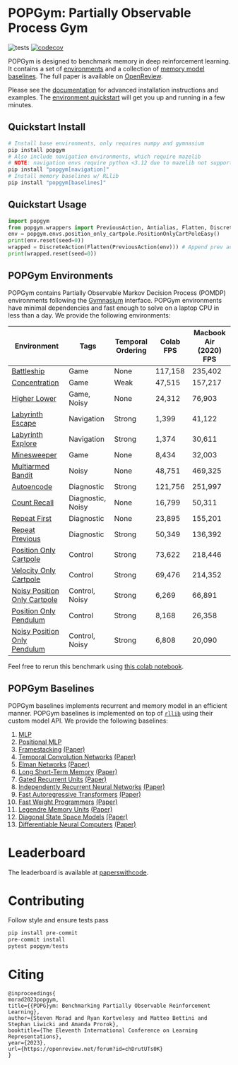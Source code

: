 # POPGym: Partially Observable Process Gym
![tests](https://github.com/smorad/popgym/actions/workflows/python-app.yml/badge.svg)
[![codecov](https://codecov.io/gh/smorad/popgym/branch/master/graph/badge.svg?token=I47IDFZXSV)](https://codecov.io/gh/smorad/popgym)

POPGym is designed to benchmark memory in deep reinforcement learning. It contains a set of [environments](#popgym-environments) and a collection of [memory model baselines](#popgym-baselines). The full paper is available on [OpenReview](https://openreview.net/forum?id=chDrutUTs0K). 

Please see the [documentation](https://popgym.readthedocs.io/en/latest/) for advanced installation instructions and examples. The [environment quickstart](https://popgym.readthedocs.io/en/latest/environment_quickstart.html) will get you up and running in a few minutes.

## Quickstart Install

```python
# Install base environments, only requires numpy and gymnasium
pip install popgym 
# Also include navigation environments, which require mazelib
# NOTE: navigation envs require python <3.12 due to mazelib not supporting 3.12
pip install "popgym[navigation]" 
# Install memory baselines w/ RLlib 
pip install "popgym[baselines]" 
```

## Quickstart Usage

```python
import popgym
from popgym.wrappers import PreviousAction, Antialias, Flatten, DiscreteAction
env = popgym.envs.position_only_cartpole.PositionOnlyCartPoleEasy()
print(env.reset(seed=0))
wrapped = DiscreteAction(Flatten(PreviousAction(env))) # Append prev action to obs and flatten action space to a single discrete action for Q learning
print(wrapped.reset(seed=0))
```

## POPGym Environments

POPGym contains Partially Observable Markov Decision Process (POMDP) environments following the [Gymnasium](https://github.com/Farama-Foundation/Gymnasium) interface. POPGym environments have minimal dependencies and fast enough to solve on a laptop CPU in less than a day. We provide the following environments:

| Environment                                                                                             |         Tags      | Temporal Ordering | Colab FPS         | Macbook Air (2020) FPS    |
|---------------------------------------------------------------------------------------------------------|-------------------|-------------------|-------------------|---------------------------|
| [Battleship](https://popgym.readthedocs.io/en/latest/autoapi/popgym/envs/autoencode/index.html) |Game               |None               |  117,158          |  235,402                  |
| [Concentration](https://popgym.readthedocs.io/en/latest/autoapi/popgym/envs/concentration/index.html) |Game               |Weak               |  47,515           |  157,217                  |
| [Higher Lower](https://popgym.readthedocs.io/en/latest/autoapi/popgym/envs/higher_lower/index.html) |Game, Noisy        |None               |  24,312           |  76,903                   |
| [Labyrinth Escape](https://popgym.readthedocs.io/en/latest/autoapi/popgym/envs/labyrinth_escape/index.html)                         |Navigation         |Strong             |  1,399            |  41,122                   |
| [Labyrinth Explore](https://popgym.readthedocs.io/en/latest/autoapi/popgym/envs/labyrinth_explore/index.html) |Navigation         |Strong             |  1,374            |  30,611                   |
| [Minesweeper](https://popgym.readthedocs.io/en/latest/autoapi/popgym/envs/minesweeper/index.html) |Game               |None               |  8,434            |  32,003                   |
| [Multiarmed Bandit](https://popgym.readthedocs.io/en/latest/autoapi/popgym/envs/multiarmed_bandit/index.html) |Noisy              |None               |  48,751           |  469,325                  |
| [Autoencode](https://popgym.readthedocs.io/en/latest/autoapi/popgym/envs/autoencode/index.html) |Diagnostic         |Strong             |  121,756          |  251,997                  |
| [Count Recall](https://popgym.readthedocs.io/en/latest/autoapi/popgym/envs/count_recall/index.html) |Diagnostic, Noisy  |None               |  16,799           |  50,311                   |
| [Repeat First](https://popgym.readthedocs.io/en/latest/autoapi/popgym/envs/repeat_first/index.html) |Diagnostic         |None               |  23,895           |  155,201                  |
| [Repeat Previous](https://popgym.readthedocs.io/en/latest/autoapi/popgym/envs/repeat_previous/index.html) |Diagnostic         |Strong             |  50,349           |  136,392                  |
| [Position Only Cartpole](https://popgym.readthedocs.io/en/latest/autoapi/popgym/envs/position_only_cartpole/index.html) |Control            |Strong             |  73,622           |  218,446                  |
| [Velocity Only Cartpole](https://popgym.readthedocs.io/en/latest/autoapi/popgym/envs/velocity_only_cartpole/index.html) |Control            |Strong             |  69,476           |  214,352                  |
| [Noisy Position Only Cartpole](https://popgym.readthedocs.io/en/latest/autoapi/popgym/envs/noisy_position_only_cartpole/index.html) |Control, Noisy     |Strong             |  6,269            |  66,891                   |
| [Position Only Pendulum](https://popgym.readthedocs.io/en/latest/autoapi/popgym/envs/position_only_pendulum/index.html) |Control            |Strong             |  8,168            |  26,358                   |
| [Noisy Position Only Pendulum](https://popgym.readthedocs.io/en/latest/autoapi/popgym/envs/noisy_position_only_pendulum/index.html) |Control, Noisy     |Strong             |  6,808            |  20,090                   |

Feel free to rerun this benchmark using [this colab notebook](https://colab.research.google.com/drive/1_ew-Piq5d9R_NkmP1lSzFX1fbK-swuAN?usp=sharing).

## POPGym Baselines
POPGym baselines implements recurrent and memory model in an efficient manner. POPGym baselines is implemented on top of [`rllib`](https://github.com/ray-project/ray) using their custom model API. We provide the following baselines:

1. [MLP](popgym/baselines/ray_models/ray_mlp.py)
2. [Positional MLP](popgym/baselines/ray_models/ray_mlp.py)
3. [Framestacking](popgym/baselines/ray_models/ray_framestack.py) [(Paper)](https://arxiv.org/abs/1312.5602)
4. [Temporal Convolution Networks](popgym/baselines/ray_models/ray_frameconv.py) [(Paper)](https://arxiv.org/pdf/1803.01271.pdf)
5. [Elman Networks](https://github.com/smorad/popgym/blob/master/popgym/baselines/ray_models/ray_elman.py) [(Paper)](http://faculty.otterbein.edu/dstucki/COMP4230/FindingStructureInTime.pdf)
6. [Long Short-Term Memory](popgym/baselines/ray_models/ray_lstm.py) [(Paper)](http://www.bioinf.jku.at/publications/older/2604.pdf)
7. [Gated Recurrent Units](popgym/baselines/ray_models/ray_gru.py) [(Paper)](https://arxiv.org/abs/1412.3555)
8. [Independently Recurrent Neural Networks](popgym/baselines/ray_models/ray_indrnn.py) [(Paper)](https://openaccess.thecvf.com/content_cvpr_2018/papers_backup/Li_Independently_Recurrent_Neural_CVPR_2018_paper.pdf)
9. [Fast Autoregressive Transformers](popgym/baselines/ray_models/ray_linear_attention.py) [(Paper)](https://proceedings.mlr.press/v119/katharopoulos20a.html)
10. [Fast Weight Programmers](popgym/baselines/ray_models/ray_fwp.py) [(Paper)](https://proceedings.mlr.press/v139/schlag21a.html) 
12. [Legendre Memory Units](popgym/baselines/ray_models/ray_lmu.py) [(Paper)](https://proceedings.neurips.cc/paper/2019/hash/952285b9b7e7a1be5aa7849f32ffff05-Abstract.html)
12. [Diagonal State Space Models](popgym/baselines/ray_models/ray_s4d.py) [(Paper)](https://arxiv.org/abs/2206.11893)
13. [Differentiable Neural Computers](popgym/baselines/ray_models/ray_diffnc.py) [(Paper)](http://clgiles.ist.psu.edu/IST597/materials/slides/papers-memory/2016-graves.pdf)

# Leaderboard

The leaderboard is available at [paperswithcode](https://paperswithcode.com/dataset/popgym).

# Contributing
Follow style and ensure tests pass

```python
pip install pre-commit
pre-commit install
pytest popgym/tests
```

# Citing
```
@inproceedings{
morad2023popgym,
title={{POPG}ym: Benchmarking Partially Observable Reinforcement Learning},
author={Steven Morad and Ryan Kortvelesy and Matteo Bettini and Stephan Liwicki and Amanda Prorok},
booktitle={The Eleventh International Conference on Learning Representations},
year={2023},
url={https://openreview.net/forum?id=chDrutUTs0K}
}
```
